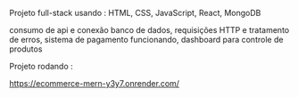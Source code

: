 Projeto full-stack usando : 
HTML, CSS, JavaScript, React, MongoDB

consumo de api e conexão banco de dados, requisições HTTP e tratamento de erros, sistema de pagamento funcionando, dashboard para controle de produtos

Projeto rodando : 

https://ecommerce-mern-y3y7.onrender.com/
